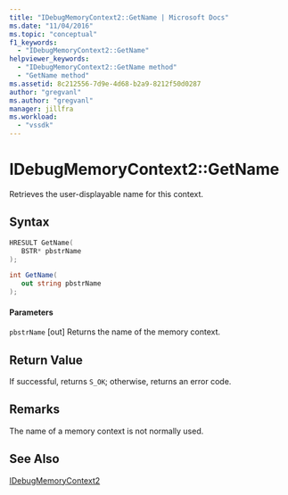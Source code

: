 ```yaml
---
title: "IDebugMemoryContext2::GetName | Microsoft Docs"
ms.date: "11/04/2016"
ms.topic: "conceptual"
f1_keywords:
  - "IDebugMemoryContext2::GetName"
helpviewer_keywords:
  - "IDebugMemoryContext2::GetName method"
  - "GetName method"
ms.assetid: 8c212556-7d9e-4d68-b2a9-8212f50d0287
author: "gregvanl"
ms.author: "gregvanl"
manager: jillfra
ms.workload:
  - "vssdk"
---
```

# IDebugMemoryContext2::GetName
Retrieves the user-displayable name for this context.

## Syntax

```cpp
HRESULT GetName( 
   BSTR* pbstrName
);
```

```csharp
int GetName(
   out string pbstrName
);
```

#### Parameters
 `pbstrName`
 [out] Returns the name of the memory context.

## Return Value
 If successful, returns `S_OK`; otherwise, returns an error code.

## Remarks
 The name of a memory context is not normally used.

## See Also
 [IDebugMemoryContext2](../../../extensibility/debugger/reference/idebugmemorycontext2.md)